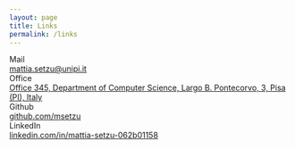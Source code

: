 ```yaml
---
layout: page
title: Links
permalink: /links
---
```

<link rel="stylesheet" href="{{ site.baseurl }}/css/override_page_research.css">
<link rel="stylesheet" href="{{ site.baseurl }}/css/override_page_links.css">

<div class="ui list contacts">
  <div class="item">
    <i class="fa-2x fa fa-at"></i>
    <div class="content">
      <div class="header">Mail</div>
      <div class="description"><a href="mailto:mattia.setzu@unipi.it">mattia.setzu@unipi.it</a></div>
    </div>
  </div>
  <div class="item">
    <i class="fa-2x fa fa-location-dot"></i>
    <div class="content">
      <div class="header">Office</div>
      <div class="description"><a href="https://my.matterport.com/show/?m=1aPZ9S8PuiY&sr=-2.63%2C-.88&ss=85&tag=c71wy2fIngs&pin-pos=82.05%2C1.73%2C21.06">Office 345, Department of Computer Science, Largo B. Pontecorvo, 3, Pisa (PI), Italy</a></div>
    </div>
  </div>
  <div class="item">
    <i class="fa-2x fab fa-github"></i>
    <div class="content">
      <div class="header">Github</div>
      <div class="description"><a href="https://github.com/msetzu">github.com/msetzu</a></div>
    </div>
  </div>
  <div class="item">
    <i class="fa-2x fab fa-linkedin"></i>
    <div class="content">
      <div class="header">LinkedIn</div>
      <div class="description"><a href="https://linkedin.com/in/mattia-setzu-062b01158">linkedin.com/in/mattia-setzu-062b01158</a></div>
    </div>
  </div>
  
  
</div>